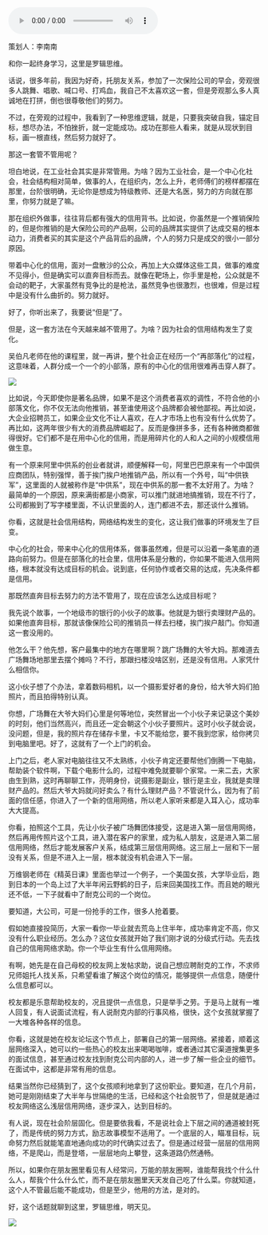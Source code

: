 <audio src="http://igetoss.cdn.igetget.com/mp3/201809/12/201809122055291384247621.mp3" controls="controls">您的浏览器不支持 audio 标签。</audio><p>策划人：李南南</p><p>和你一起终身学习，这里是罗辑思维。</p><p>话说，很多年前，我因为好奇，托朋友关系，参加了一次保险公司的早会，旁观很多人跳舞、唱歌、喊口号、打鸡血，我自己不太喜欢这一套，但是旁观那么多人真诚地在打拼，倒也很尊敬他们的努力。</p><p>不过，在旁观的过程中，我看到了一种思维逻辑，就是，只要我突破自我，锚定目标，想尽办法，不怕挫折，就一定能成功。成功在那些人看来，就是从现状到目标，画一根直线，然后努力就好了。</p><p>那这一套管不管用呢？</p><p>坦白地说，在工业社会其实是非常管用。为啥？因为工业社会，是一个中心化社会，社会结构相对简单，做事的人，在组织内，怎么上升，老师傅们的榜样都摆在那里，台阶很明确，无论你是想成为特级教师、还是大名医，努力的方向就在那里，你努力就是了嘛。</p><p>那在组织外做事，往往背后都有强大的信用背书。比如说，你虽然是一个推销保险的，但是你推销的是大保险公司的产品啊，公司的品牌其实提供了达成交易的根本动力，消费者买的其实是这个产品背后的品牌，个人的努力只是成交的很小一部分原因。</p><p>带着中心化的信用，面对一盘散沙的公众，再加上大众媒体这些工具，做事的难度不见得小，但是确实可以直奔目标而去。就像在靶场上，你手里是枪，公众就是不会动的靶子，大家虽然有竞争比的是枪法，虽然竞争也很激烈，也很难，但是过程中是没有什么曲折的。努力就好。</p><p>好了，你听出来了，我要说“但是”了。</p><p>但是，这一套方法在今天越来越不管用了。为啥？因为社会的信用结构发生了变化。</p><p>吴伯凡老师在他的课程里，就一再讲，整个社会正在经历一个“再部落化”的过程，这意味着，人群分成一个一个的小部落，原有的中心化的信用很难再击穿人群了。</p><img src="https://piccdn.igetget.com/img/201809/12/201809122119476507176481.jpg" /><p>比如说，今天即使你是著名品牌，如果不是这个消费者喜欢的调性，不符合他的小部落文化，你不仅无法向他推销，甚至谁使用这个品牌都会被他鄙视。再比如说，大企业招聘员工，如果企业文化不让人喜欢，在人才市场上也有没有什么优势了。再比如，这两年很少有大的消费品牌崛起了。反而是像拼多多，还有各种微商都做得很好。它们都不是在用中心化的信用，而是用碎片化的人和人之间的小规模信用做生意。</p><p>有一个原来阿里中供系的创业者就讲，顺便解释一句，阿里巴巴原来有一个中国供应商团队，特别强悍，善于挨门挨户地推销产品，所以有一个外号，叫“中供铁军”，这里面的人就被称作是“中供系”，现在中供系的那一套不太好用了。为啥？最简单的一个原因，原来满街都是小商家，可以推门就进地搞推销，现在不行了，公司都搬到了写字楼里面，不认识里面的人，连门都进不去，那还谈什么推销。</p><p>你看，这就是社会信用结构，网络结构发生的变化，这让我们做事的环境发生了巨变。</p><p>中心化的社会，带来中心化的信用体系，做事虽然难，但是可以沿着一条笔直的道路向前努力。但是在部落化的社会里，信用体系是分散的，你如果不能进入信用网络，根本就没有达成目标的机会。说到底，任何协作或者交易的达成，先决条件都是信用。</p><p>那既然直奔目标去努力的方法不管用了，现在应该怎么达成目标呢？</p><p>我先说个故事，一个地级市的银行的小伙子的故事。他就是为银行卖理财产品的。如果他直奔目标，那就该像保险公司的推销员一样去扫楼，挨门挨户敲门。你知道这一套没用的。</p><p>他怎么干？他先想，客户最集中的地方在哪里啊？跳广场舞的大爷大妈。那难道去广场舞场地那里去摆个摊吗？不行，那跟扫楼没啥区别，还是没有信用。人家凭什么相信你。</p><p>这小伙子想了个办法，拿着数码相机，以一个摄影爱好者的身份，给大爷大妈们拍照片，而且拍得特别认真。</p><p>你想，广场舞在大爷大妈们心里是何等地位，突然冒出一个小伙子来记录这个美妙的时刻，他们当然高兴，而且还一定会朝这个小伙子要照片。这时小伙子就会说，没问题，但是，我的照片存在储存卡里，卡又不能给您，要不我到您家，给你拷贝到电脑里吧。好了，这就有了一个上门的机会。</p><p>上门之后，老人家对电脑往往又不太熟练，小伙子肯定还要帮他们倒腾一下电脑，帮助装个软件啊，下载个电影什么的，过程中难免就要聊个家常。一来二去，大家由生到熟，这时再聊聊工作，亮明身份，说摄影是副业，银行是主业，我就是卖理财产品的。然后大爷大妈就问好卖么？有什么理财产品？不管说什么，因为有了前面的信任感，你进入了一个新的信用网络，所以老人家听来都是入耳入心，成功率大大提高。</p><p>你看，拍照这个工具，先让小伙子被广场舞团体接受，这是进入第一层信用网络，然后再用传照片这个工具，进入潜在客户的家里，成为私人朋友，这是进入第二层信用网络，然后才能发展客户关系，结成第三层信用网络。这三层上一层和下一层没有关系，但是不进入上一层，根本就没有机会进入下一层。</p><p>万维钢老师在《精英日课》里面也举过一个例子，一个美国女孩，大学毕业后，跑到日本的一个岛上过了大半年闲云野鹤的日子，后来回美国找工作。而且她的眼光还不低，一下子就看中了耐克公司的一个岗位。</p><p>要知道，大公司，可是一份抢手的工作，很多人抢着要。</p><p>假如她直接投简历，大家一看你一毕业就去荒岛上住半年，成功率肯定不高，你又没有什么职业经历。怎么办？这位女孩就开始了我们刚才说的分级式行动。先去找自己的信用网络求助。你一个毕业生有什么信用网络。</p><p>有啊，她先是在自己母校的校友网上发帖求助，说自己想应聘耐克的工作，不求师兄师姐托人找关系，只希望看谁了解这个岗位的情况，能够提供一点信息，随便什么信息都可以。</p><p>校友都是乐意帮助校友的，况且提供一点信息，只是举手之劳。于是马上就有一堆人回复，有人说面试流程，有人说耐克内部的行事风格，很快，这个女孩就掌握了一大堆各种各样的信息。</p><p>你看，这就是她在校友论坛这个节点上，部署自己的第一层网络。紧接着，顺着这层网络深入，她可以约一些热心的校友出来喝喝咖啡，或者通过其它渠道搜集更多的面试信息，甚至通过校友找到耐克公司内部的人，进一步了解一些企业的细节。在面试中，这都是非常有用的信息。</p><p>结果当然你已经猜到了，这个女孩顺利地拿到了这份职业。要知道，在几个月前，她可是刚刚结束了大半年与世隔绝的生活，已经和这个社会脱节了，但是就是通过校友网络这么浅层信用网络，逐步深入，达到目标的。</p><p>有人说，现在社会阶层固化。但是要依我看，不是说社会上下层之间的通道被封死了，而是传统的努力方式，励志故事模型不适用了。一个底层的人，瞄准目标，玩命努力然后就能笔直地通向成功的时代确实过去了。但是通过经营一层层的信用网络，不是爬山，而是登塔，一层层地向上攀登，这条道路仍然通畅。</p><p>所以，如果你在朋友圈里看见有人经常问，万能的朋友圈啊，谁能帮我找个什么什么人，帮我个什么什么忙，而不是在朋友圈里天天发自己吃了什么菜。你就知道，这个人不管最后能不能成功，但是至少，他用的方法，是对的。</p><p>好，这个话题就聊到这里，罗辑思维，明天见。</p><img src="https://piccdn.igetget.com/img/201809/12/201809122117098935985076.jpg" />
